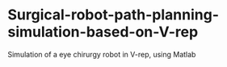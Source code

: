 # Surgical-robot-path-planning-simulation-based-on-V-rep
Simulation of a eye chirurgy robot in V-rep, using Matlab
